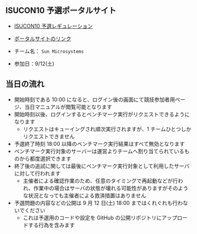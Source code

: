 ## ISUCON10 予選ポータルサイト

- [ISUCON10 予選レギュレーション](http://isucon.net/archives/54753430.html)
- [ポータルサイトのリンク](https://portal.isucon.net/)

- チーム名： `Sun Microsystems`
- 参加日：9/12(土)

## 当日の流れ

- 開始時刻である 10:00 になると、ログイン後の画面にて競技参加者用ページ、当日マニュアルが閲覧可能となります
- 開始時刻以後、ログインするとベンチマーク実行がリクエストできるようになります
  - リクエストはキューイングされ順次実行されますが、1 チームひとつしかリクエストできません
- 予選終了時刻 18:00 以降のベンチマーク実行結果はすべて無効となります
- ベンチマーク実行対象のサーバーは運営よりチームへ割り当てられているものから都度選択できます
- 終了後の追試に関しては最後にベンチマーク実行対象として利用したサーバに対して行われます
  - 主催者による確認作業のため、任意のタイミングで再起動などが行われ、作業中の場合はサーバの状態が壊れる可能性がありますがそのような状況となっても主催者による救済措置はありません
- 予選問題の内容などの公開は 9 月 12 日(土) 18:00 まではくれぐれも行わないでください
  - これは予選用のコードや設定を GitHub の公開リポジトリにアップロードする行為を含みます
